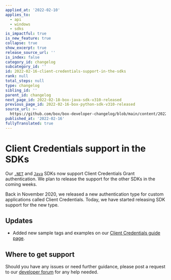 ```yaml
---
applied_at: '2022-02-10'
applies_to:
  - api
  - windows
  - sdks
is_impactful: true
is_new_feature: true
collapse: true
show_excerpt: true
release_source_url: ''
is_index: false
category_id: changelog
subcategory_id: ''
id: 2022-02-16-client-credentials-support-in-the-sdks
rank: null
total_steps: null
type: changelog
sibling_id: ''
parent_id: changelog
next_page_id: 2022-02-18-box-java-sdk-v310-released
previous_page_id: 2022-02-16-box-python-sdk-v310-released
source_url: >-
  https://github.com/box/box-developer-changelog/blob/main/content/2022/02-16-client-credentials-support-in-the-sdks.md
published_at: '2022-02-16'
fullyTranslated: true
---
```

# Client Credentials support in the SDKs

Our [`.NET`][3] and [`Java`][5] SDKs now support Client Credentials Grant
authentication. We plan to release the support for the other SDKs in the
coming weeks.

<!-- more -->

Back in November 2020, we released a new authentication type for custom
applications called Client Credentials. Today, we have started releasing SDK
support for the new type.

## Updates

* Added new sample tags and examples on our [Client Credentials guide page][4].

## Where to get support

Should you have any issues or need further guidance, please post a request to
our [developer forum][1] for any help needed.

[1]: https://support.box.com/hc/en-us/community/topics/360001932973-Platform-and-Developer-Forum

[2]: https://developer.box.com/changelog/#2020-11-17-client-credentials-grant

[3]: https://github.com/box/box-windows-sdk-v2

[4]: g://authentication/client-credentials/

[5]: https://github.com/box/box-java-sdk
